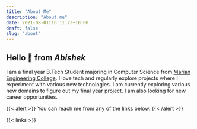 ```yaml
---
title: "About Me"
description: "About me"
date: 2021-08-01T16:11:23+10:00
draft: false
slug: "about"
---
```


## Hello :wave: from *Abishek*



I am a final year B.Tech Student majoring in Computer Science from [Marian Engineering College](https://www.marian.ac.in/). I love tech and regularly explore projects where I experiment with various new technologies. I am currently exploring various new domains to figure out my final year 
project. I am also looking for new career opportunities.


{{< alert >}}
You can reach me from any of the links below.
{{< /alert >}}

{{< links >}}
